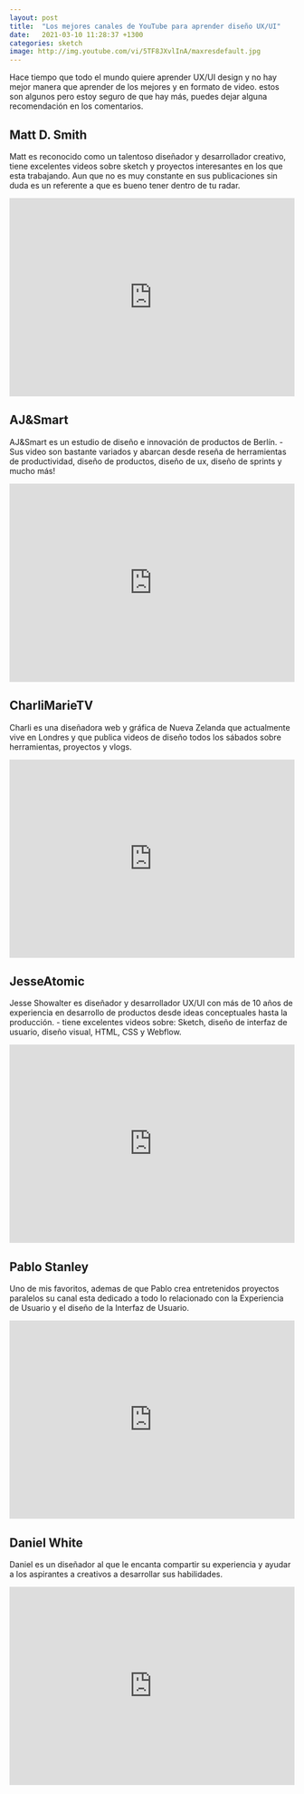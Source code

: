 ```yaml
---
layout: post
title:  "Los mejores canales de YouTube para aprender diseño UX/UI"
date:   2021-03-10 11:28:37 +1300
categories: sketch
image: http://img.youtube.com/vi/5TF8JXvlInA/maxresdefault.jpg
---
```

Hace tiempo que todo el mundo quiere aprender UX/UI design y no hay mejor manera que aprender de los mejores y en formato de video. estos son algunos pero estoy seguro de que hay más, puedes dejar alguna recomendación en los comentarios.

## Matt D. Smith

Matt es reconocido como un talentoso diseñador y desarrollador creativo, tiene excelentes videos sobre sketch y proyectos interesantes en los que esta trabajando.  Aun que no es muy constante en sus publicaciones sin duda es un referente a que es bueno tener dentro de tu radar.

<iframe width="100%" height="350" src="http://www.youtube.com/embed/5TF8JXvlInA" frameborder="0" allowfullscreen></iframe>

## AJ&Smart

AJ&Smart es un estudio de diseño e innovación de productos de Berlín. - Sus video son bastante variados y abarcan desde reseña de herramientas de productividad, diseño de productos, diseño de ux, diseño de sprints y mucho más!

<iframe width="100%" height="350" src="http://www.youtube.com/embed/FsasafIpoeA" frameborder="0" allowfullscreen></iframe>

## CharliMarieTV

Charli es una diseñadora web y gráfica de Nueva Zelanda que actualmente vive en Londres y que publica videos de diseño todos los sábados sobre herramientas, proyectos y vlogs.

<iframe width="100%" height="350" src="http://www.youtube.com/embed/mCULNu6-Ts0" frameborder="0" allowfullscreen></iframe>


## JesseAtomic

Jesse Showalter es diseñador y desarrollador UX/UI con más de 10 años de experiencia en desarrollo de productos desde ideas conceptuales hasta la producción. - tiene excelentes videos sobre: Sketch, diseño de interfaz de usuario, diseño visual, HTML, CSS y Webflow.

<iframe width="100%" height="350" src="http://www.youtube.com/embed/Q5xJ0Appr9w" frameborder="0" allowfullscreen></iframe>

## Pablo Stanley

Uno de mis favoritos, ademas de que Pablo crea entretenidos proyectos paralelos su canal esta dedicado a todo lo relacionado con la Experiencia de Usuario y el diseño de la Interfaz de Usuario.

<iframe width="100%" height="350" src="http://www.youtube.com/embed/SviHzVewjwo" frameborder="0" allowfullscreen></iframe>

## Daniel White

Daniel es un diseñador al que le encanta compartir su experiencia y ayudar a los aspirantes a creativos a desarrollar sus habilidades.

<iframe width="100%" height="350" src="http://www.youtube.com/embed/bpaBaf8X_pc" frameborder="0" allowfullscreen></iframe>
